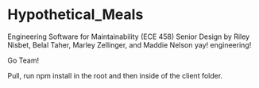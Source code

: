 # Hypothetical_Meals

Engineering Software for Maintainability (ECE 458) Senior Design by Riley Nisbet, Belal Taher, Marley Zellinger, and Maddie Nelson
yay! engineering!

Go Team!


Pull, run npm install in the root and then inside of the client folder.
